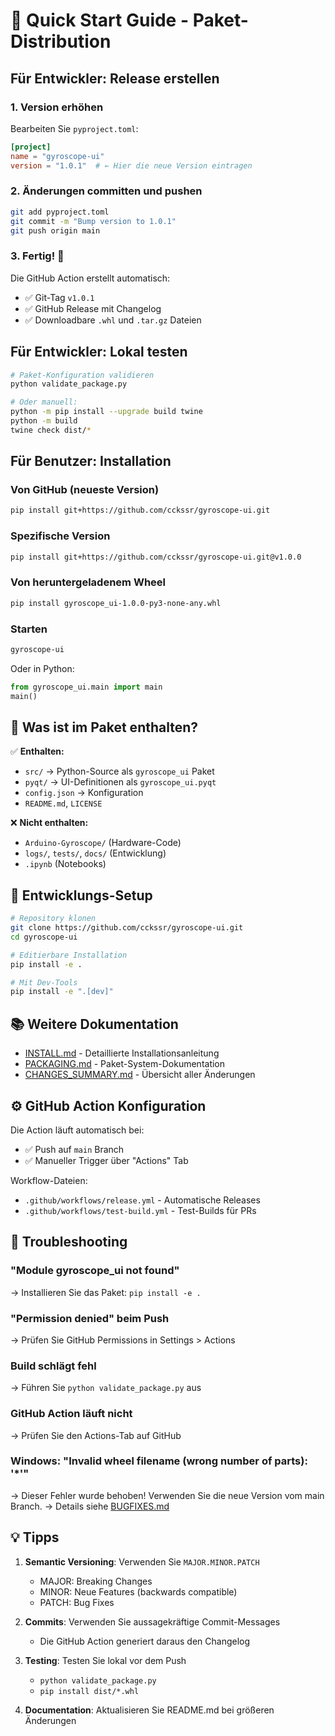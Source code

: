 # 🚀 Quick Start Guide - Paket-Distribution

## Für Entwickler: Release erstellen

### 1. Version erhöhen

Bearbeiten Sie `pyproject.toml`:

```toml
[project]
name = "gyroscope-ui"
version = "1.0.1"  # ← Hier die neue Version eintragen
```

### 2. Änderungen committen und pushen

```bash
git add pyproject.toml
git commit -m "Bump version to 1.0.1"
git push origin main
```

### 3. Fertig! 🎉

Die GitHub Action erstellt automatisch:

- ✅ Git-Tag `v1.0.1`
- ✅ GitHub Release mit Changelog
- ✅ Downloadbare `.whl` und `.tar.gz` Dateien

## Für Entwickler: Lokal testen

```bash
# Paket-Konfiguration validieren
python validate_package.py

# Oder manuell:
python -m pip install --upgrade build twine
python -m build
twine check dist/*
```

## Für Benutzer: Installation

### Von GitHub (neueste Version)

```bash
pip install git+https://github.com/cckssr/gyroscope-ui.git
```

### Spezifische Version

```bash
pip install git+https://github.com/cckssr/gyroscope-ui.git@v1.0.0
```

### Von heruntergeladenem Wheel

```bash
pip install gyroscope_ui-1.0.0-py3-none-any.whl
```

### Starten

```bash
gyroscope-ui
```

Oder in Python:

```python
from gyroscope_ui.main import main
main()
```

## 📁 Was ist im Paket enthalten?

✅ **Enthalten:**

- `src/` → Python-Source als `gyroscope_ui` Paket
- `pyqt/` → UI-Definitionen als `gyroscope_ui.pyqt`
- `config.json` → Konfiguration
- `README.md`, `LICENSE`

❌ **Nicht enthalten:**

- `Arduino-Gyroscope/` (Hardware-Code)
- `logs/`, `tests/`, `docs/` (Entwicklung)
- `.ipynb` (Notebooks)

## 🔧 Entwicklungs-Setup

```bash
# Repository klonen
git clone https://github.com/cckssr/gyroscope-ui.git
cd gyroscope-ui

# Editierbare Installation
pip install -e .

# Mit Dev-Tools
pip install -e ".[dev]"
```

## 📚 Weitere Dokumentation

- [INSTALL.md](INSTALL.md) - Detaillierte Installationsanleitung
- [PACKAGING.md](PACKAGING.md) - Paket-System-Dokumentation
- [CHANGES_SUMMARY.md](CHANGES_SUMMARY.md) - Übersicht aller Änderungen

## ⚙️ GitHub Action Konfiguration

Die Action läuft automatisch bei:

- ✅ Push auf `main` Branch
- ✅ Manueller Trigger über "Actions" Tab

Workflow-Dateien:

- `.github/workflows/release.yml` - Automatische Releases
- `.github/workflows/test-build.yml` - Test-Builds für PRs

## 🐛 Troubleshooting

### "Module gyroscope_ui not found"

→ Installieren Sie das Paket: `pip install -e .`

### "Permission denied" beim Push

→ Prüfen Sie GitHub Permissions in Settings > Actions

### Build schlägt fehl

→ Führen Sie `python validate_package.py` aus

### GitHub Action läuft nicht

→ Prüfen Sie den Actions-Tab auf GitHub

### Windows: "Invalid wheel filename (wrong number of parts): '\*'"

→ Dieser Fehler wurde behoben! Verwenden Sie die neue Version vom main Branch.
→ Details siehe [BUGFIXES.md](BUGFIXES.md)

## 💡 Tipps

1. **Semantic Versioning**: Verwenden Sie `MAJOR.MINOR.PATCH`

   - MAJOR: Breaking Changes
   - MINOR: Neue Features (backwards compatible)
   - PATCH: Bug Fixes

2. **Commits**: Verwenden Sie aussagekräftige Commit-Messages

   - Die GitHub Action generiert daraus den Changelog

3. **Testing**: Testen Sie lokal vor dem Push

   - `python validate_package.py`
   - `pip install dist/*.whl`

4. **Documentation**: Aktualisieren Sie README.md bei größeren Änderungen
